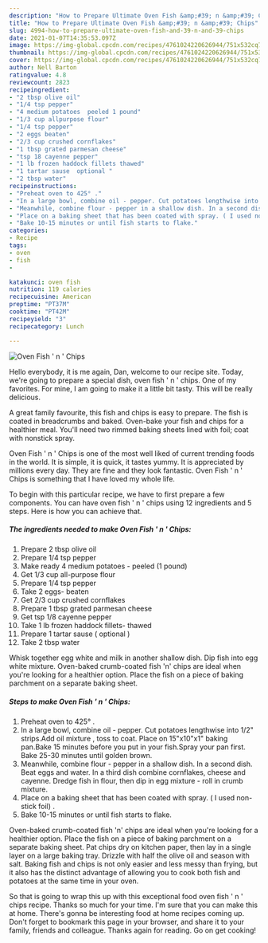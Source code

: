 ```yaml
---
description: "How to Prepare Ultimate Oven Fish &amp;#39; n &amp;#39; Chips"
title: "How to Prepare Ultimate Oven Fish &amp;#39; n &amp;#39; Chips"
slug: 4994-how-to-prepare-ultimate-oven-fish-and-39-n-and-39-chips
date: 2021-01-07T14:35:53.097Z
image: https://img-global.cpcdn.com/recipes/4761024220626944/751x532cq70/oven-fish-n-chips-recipe-main-photo.jpg
thumbnail: https://img-global.cpcdn.com/recipes/4761024220626944/751x532cq70/oven-fish-n-chips-recipe-main-photo.jpg
cover: https://img-global.cpcdn.com/recipes/4761024220626944/751x532cq70/oven-fish-n-chips-recipe-main-photo.jpg
author: Nell Barton
ratingvalue: 4.8
reviewcount: 2823
recipeingredient:
- "2 tbsp olive oil"
- "1/4 tsp pepper"
- "4 medium potatoes  peeled 1 pound"
- "1/3 cup allpurpose flour"
- "1/4 tsp pepper"
- "2 eggs beaten"
- "2/3 cup crushed cornflakes"
- "1 tbsp grated parmesan cheese"
- "tsp 18 cayenne pepper"
- "1 lb frozen haddock fillets thawed"
- "1 tartar sause  optional "
- "2 tbsp water"
recipeinstructions:
- "Preheat oven to 425° ."
- "In a large bowl, combine oil - pepper. Cut potatoes lengthwise into 1/2&#34; strips.Add oil mixture , toss to coat. Place on 15&#34;x10&#34;x1&#34; baking pan.Bake 15 minutes before you put in your fish.Spray your pan first. Bake 25-30 minutes until golden brown."
- "Meanwhile, combine flour - pepper in a shallow dish. In a second dish. Beat eggs and water. In a third dish combine cornflakes, cheese and cayenne. Dredge fish in flour, then dip in egg mixture - roll in crumb mixture."
- "Place on a baking sheet that has been coated with spray. ( I used non-stick foil) ."
- "Bake 10-15 minutes or until fish starts to flake."
categories:
- Recipe
tags:
- oven
- fish
- 

katakunci: oven fish  
nutrition: 119 calories
recipecuisine: American
preptime: "PT37M"
cooktime: "PT42M"
recipeyield: "3"
recipecategory: Lunch

---
```



![Oven Fish &#39; n &#39; Chips](https://img-global.cpcdn.com/recipes/4761024220626944/751x532cq70/oven-fish-n-chips-recipe-main-photo.jpg)

Hello everybody, it is me again, Dan, welcome to our recipe site. Today, we're going to prepare a special dish, oven fish &#39; n &#39; chips. One of my favorites. For mine, I am going to make it a little bit tasty. This will be really delicious.

A great family favourite, this fish and chips is easy to prepare. The fish is coated in breadcrumbs and baked. Oven-bake your fish and chips for a healthier meal. You&#39;ll need two rimmed baking sheets lined with foil; coat with nonstick spray.

Oven Fish &#39; n &#39; Chips is one of the most well liked of current trending foods in the world. It is simple, it is quick, it tastes yummy. It is appreciated by millions every day. They are fine and they look fantastic. Oven Fish &#39; n &#39; Chips is something that I have loved my whole life.


To begin with this particular recipe, we have to first prepare a few components. You can have oven fish &#39; n &#39; chips using 12 ingredients and 5 steps. Here is how you can achieve that.

<!--inarticleads1-->

##### The ingredients needed to make Oven Fish &#39; n &#39; Chips:

1. Prepare 2 tbsp olive oil
1. Prepare 1/4 tsp pepper
1. Make ready 4 medium potatoes - peeled (1 pound)
1. Get 1/3 cup all-purpose flour
1. Prepare 1/4 tsp pepper
1. Take 2 eggs- beaten
1. Get 2/3 cup crushed cornflakes
1. Prepare 1 tbsp grated parmesan cheese
1. Get tsp 1/8 cayenne pepper
1. Take 1 lb frozen haddock fillets- thawed
1. Prepare 1 tartar sause ( optional )
1. Take 2 tbsp water


Whisk together egg white and milk in another shallow dish. Dip fish into egg white mixture. Oven-baked crumb-coated fish &#39;n&#39; chips are ideal when you&#39;re looking for a healthier option. Place the fish on a piece of baking parchment on a separate baking sheet. 

<!--inarticleads2-->

##### Steps to make Oven Fish &#39; n &#39; Chips:

1. Preheat oven to 425° .
1. In a large bowl, combine oil - pepper. Cut potatoes lengthwise into 1/2&#34; strips.Add oil mixture , toss to coat. Place on 15&#34;x10&#34;x1&#34; baking pan.Bake 15 minutes before you put in your fish.Spray your pan first. Bake 25-30 minutes until golden brown.
1. Meanwhile, combine flour - pepper in a shallow dish. In a second dish. Beat eggs and water. In a third dish combine cornflakes, cheese and cayenne. Dredge fish in flour, then dip in egg mixture - roll in crumb mixture.
1. Place on a baking sheet that has been coated with spray. ( I used non-stick foil) .
1. Bake 10-15 minutes or until fish starts to flake.


Oven-baked crumb-coated fish &#39;n&#39; chips are ideal when you&#39;re looking for a healthier option. Place the fish on a piece of baking parchment on a separate baking sheet. Pat chips dry on kitchen paper, then lay in a single layer on a large baking tray. Drizzle with half the olive oil and season with salt. Baking fish and chips is not only easier and less messy than frying, but it also has the distinct advantage of allowing you to cook both fish and potatoes at the same time in your oven. 

So that is going to wrap this up with this exceptional food oven fish &#39; n &#39; chips recipe. Thanks so much for your time. I'm sure that you can make this at home. There's gonna be interesting food at home recipes coming up. Don't forget to bookmark this page in your browser, and share it to your family, friends and colleague. Thanks again for reading. Go on get cooking!
